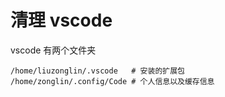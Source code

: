 # 清理 vscode

vscode 有两个文件夹

```text
/home/liuzonglin/.vscode   # 安装的扩展包
/home/zonglin/.config/Code # 个人信息以及缓存信息
```
